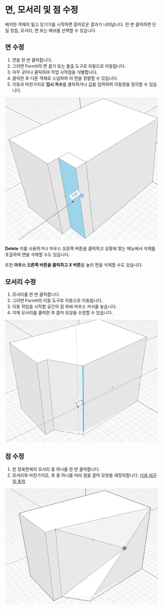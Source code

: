 # 면, 모서리 및 점 수정

배치한 객체의 밀고 당기기를 시작하면 흥미로운 결과가 나타납니다. 한 번 클릭하면 단일 정점, 모서리, 면 또는 메쉬를 선택할 수 있습니다.

## 면 수정

1. 면을 한 번 클릭합니다.
2. 그러면 FormIt의 면 끌기 또는 돌출 도구로 자동으로 이동됩니다.
3. 아무 곳이나 클릭하여 작업 시작점을 식별합니다.
4. 클릭한 후 다른 객체로 스냅하여 이 면을 정렬할 수 있습니다.
5. 이동과 마찬가지로 **임시 치수**를 클릭하거나 값을 입력하여 이동량을 정의할 수 있습니다.

<img src="../.gitbook/assets/modify.png" alt="" data-size="original">

**Delete** 키를 사용하거나 마우스 오른쪽 버튼을 클릭하고 상황에 맞는 메뉴에서 삭제를 호출하여 면을 삭제할 수도 있습니다.

또한 **마우스 오른쪽 버튼을 클릭하고 X 버튼**을 눌러 면을 삭제할 수도 있습니다.

## 모서리 수정

1. 모서리를 한 번 클릭합니다.
2. 그러면 FormIt의 이동 도구로 자동으로 이동됩니다.
3. 이동 작업을 시작할 공간의 점 위에 마우스 커서를 놓습니다.
4. 이제 모서리를 클릭한 후 끌어 모양을 수정할 수 있습니다.

![](../.gitbook/assets/modify2.png)

## 점 수정

1. 한 정육면체의 모서리 중 하나를 한 번 클릭합니다.
2. 모서리와 마찬가지로, 축 중 하나를 따라 점을 끌어 모양을 재정의합니다. [다음 비균일 축척](broken-reference)

![](<../.gitbook/assets/modify3 (1).png>)
